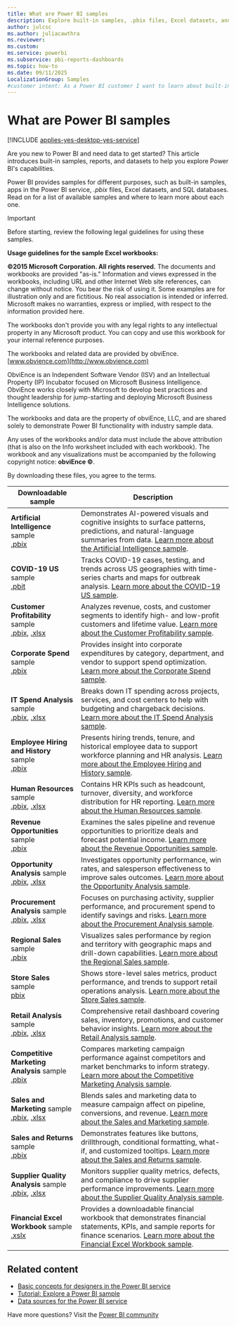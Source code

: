 ```yaml
---
title: What are Power BI samples
description: Explore built-in samples, .pbix files, Excel datasets, and SQL databases in Power BI to learn its functionality and get started quickly.
author: julcsc
ms.author: juliacawthra
ms.reviewer: 
ms.custom:
ms.service: powerbi
ms.subservice: pbi-reports-dashboards
ms.topic: how-to
ms.date: 09/11/2025
LocalizationGroup: Samples
#customer intent: As a Power BI customer I want to learn about built-in samples and apps in Power BI.
---
```

# What are Power BI samples

[!INCLUDE [applies-yes-desktop-yes-service](../includes/applies-yes-desktop-yes-service.md)]

Are you new to Power BI and need data to get started? This article introduces built-in samples, reports, and datasets to help you explore Power BI's capabilities.

Power BI provides samples for different purposes, such as built-in samples, apps in the Power BI service, *.pbix* files, Excel datasets, and SQL databases. Read on for a list of available samples and where to learn more about each one.

> [!IMPORTANT]
> Before starting, review the following legal guidelines for using these samples.
>
> **Usage guidelines for the sample Excel workbooks:**
>
> **&copy;2015 Microsoft Corporation. All rights reserved.** The documents and workbooks are provided "as-is." Information and views expressed in the workbooks, including URL and other Internet Web site references, can change without notice. You bear the risk of using it. Some examples are for illustration only and are fictitious. No real association is intended or inferred. Microsoft makes no warranties, express or implied, with respect to the information provided here.
>
> The workbooks don't provide you with any legal rights to any intellectual property in any Microsoft product. You can copy and use this workbook for your internal reference purposes.
>
> The workbooks and related data are provided by obviEnce. [www.obvience.com](http://www.obvience.com)
>
> ObviEnce is an Independent Software Vendor (ISV) and an Intellectual Property (IP) Incubator focused on Microsoft Business Intelligence. ObviEnce works closely with Microsoft to develop best practices and thought leadership for jump-starting and deploying Microsoft Business Intelligence solutions.
>
> The workbooks and data are the property of obviEnce, LLC, and are shared solely to demonstrate Power BI functionality with industry sample data.
>
> Any uses of the workbooks and/or data must include the above attribution (that is also on the Info worksheet included with each workbook). The workbook and any visualizations must be accompanied by the following copyright notice: **obviEnce &copy;**.
>
> By downloading these files, you agree to the terms.

| Downloadable sample | Description |
|---|---|
| **Artificial Intelligence** sample<br> [.pbix](https://github.com/microsoft/powerbi-desktop-samples/blob/main/Sample%Reports/Artificial%Intelligence%Sample.pbix) | Demonstrates AI-powered visuals and cognitive insights to surface patterns, predictions, and natural-language summaries from data. [Learn more about the Artificial Intelligence sample](sample-artificial-intelligence.md). |
| **COVID-19 US** sample<br> [.pbit](https://github.com/microsoft/powerbi-desktop-samples/blob/main/powerbi-service-samples/COVID-19%20US%20Tracking%20Sample.pbit) | Tracks COVID-19 cases, testing, and trends across US geographies with time-series charts and maps for outbreak analysis. [Learn more about the COVID-19 US sample](sample-covid-19-us.md). |
| **Customer Profitability** sample<br> [.pbix](https://download.microsoft.com/download/6/A/9/6A93FD6E-CBA5-40BD-B42E-4DCAE8CDD059/Customer%20Profitability%20Sample%20PBIX.pbix), [.xlsx](https://github.com/microsoft/powerbi-desktop-samples/blob/main/powerbi-service-samples/Customer%20Profitability%20Sample-no-PV.xlsx) | Analyzes revenue, costs, and customer segments to identify high- and low-profit customers and lifetime value. [Learn more about the Customer Profitability sample](sample-customer-profitability.md). |
| **Corporate Spend** sample<br> [.pbix](https://github.com/microsoft/powerbi-desktop-samples/blob/main/new-power-bi-service-samples/Corporate%20Spend.pbix) | Provides insight into corporate expenditures by category, department, and vendor to support spend optimization. [Learn more about the Corporate Spend sample](sample-corporate-spend.md). |
| **IT Spend Analysis** sample<br> [.pbix](https://download.microsoft.com/download/E/9/8/E98CEB6D-CEBB-41CF-BA2B-1A1D61B27D87/IT%20Spend%20Analysis%20Sample%20PBIX.pbix), [.xlsx](https://github.com/microsoft/powerbi-desktop-samples/blob/main/powerbi-service-samples/IT%20Spend%20Analysis%20Sample-no-PV.xlsx) | Breaks down IT spending across projects, services, and cost centers to help with budgeting and chargeback decisions. [Learn more about the IT Spend Analysis sample](sample-it-spend.md). |
| **Employee Hiring and History** sample<br> [.pbix](https://github.com/microsoft/powerbi-desktop-samples/blob/main/new-power-bi-service-samples/Employee%20Hiring%20and%20History.pbix) | Presents hiring trends, tenure, and historical employee data to support workforce planning and HR analysis. [Learn more about the Employee Hiring and History sample](sample-employee-hiring-history.md). |
| **Human Resources** sample<br> [.pbix](https://download.microsoft.com/download/6/9/5/69503155-05A5-483E-829A-F7B5F3DD5D27/Human%20Resources%20Sample%20PBIX.pbix), [.xlsx](https://github.com/microsoft/powerbi-desktop-samples/blob/main/powerbi-service-samples/Human%20Resources%20Sample-no-PV.xlsx) | Contains HR KPIs such as headcount, turnover, diversity, and workforce distribution for HR reporting. [Learn more about the Human Resources sample](sample-human-resources.md). |
| **Revenue Opportunities** sample<br> [.pbix](https://github.com/microsoft/powerbi-desktop-samples/blob/main/new-power-bi-service-samples/Revenue%20Opportunities.pbix) | Examines the sales pipeline and revenue opportunities to prioritize deals and forecast potential income. [Learn more about the Revenue Opportunities sample](sample-revenue-opportunities.md). |
| **Opportunity Analysis** sample<br> [.pbix](https://download.microsoft.com/download/9/1/5/915ABCFA-7125-4D85-A7BD-05645BD95BD8/Opportunity%20Analysis%20Sample%20PBIX.pbix), [.xlsx](https://github.com/microsoft/powerbi-desktop-samples/blob/main/powerbi-service-samples/Opportunity%20Tracking%20Sample%20no%20PV.xlsx) | Investigates opportunity performance, win rates, and salesperson effectiveness to improve sales outcomes. [Learn more about the Opportunity Analysis sample](sample-opportunity-analysis.md). |
| **Procurement Analysis** sample<br> [.pbix](https://download.microsoft.com/download/D/5/3/D5390069-F723-413B-8D27-5888500516EB/Procurement%20Analysis%20Sample%20PBIX.pbix), [.xlsx](https://github.com/microsoft/powerbi-desktop-samples/blob/main/powerbi-service-samples/Procurement%20Analysis%20Sample-no-PV.xlsx) | Focuses on purchasing activity, supplier performance, and procurement spend to identify savings and risks. [Learn more about the Procurement Analysis sample](sample-procurement.md). |
| **Regional Sales** sample<br> [.pbix](https://github.com/microsoft/powerbi-desktop-samples/blob/main/new-power-bi-service-samples/Regional%20Sales%20Sample.pbix) | Visualizes sales performance by region and territory with geographic maps and drill-down capabilities. [Learn more about the Regional Sales sample](sample-regional-sales.md). |
| **Store Sales** sample<br> [pbix](https://github.com/microsoft/powerbi-desktop-samples/blob/main/new-power-bi-service-samples/Store%20Sales.pbix) | Shows store-level sales metrics, product performance, and trends to support retail operations analysis. [Learn more about the Store Sales sample](sample-store-sales.md). |
| **Retail Analysis** sample<br> [.pbix](https://download.microsoft.com/download/9/6/D/96DDC2FF-2568-491D-AAFA-AFDD6F763AE3/Retail%20Analysis%20Sample%20PBIX.pbix), [.xlsx](https://github.com/microsoft/powerbi-desktop-samples/blob/main/powerbi-service-samples/Retail%20Analysis%20Sample-no-PV.xlsx) | Comprehensive retail dashboard covering sales, inventory, promotions, and customer behavior insights. [Learn more about the Retail Analysis sample](sample-retail-analysis.md). |
| **Competitive Marketing Analysis** sample<br> [.pbix](https://github.com/microsoft/powerbi-desktop-samples/blob/main/new-power-bi-service-samples/Competitive%20Marketing%20Analysis.pbix) | Compares marketing campaign performance against competitors and market benchmarks to inform strategy. [Learn more about the Competitive Marketing Analysis sample](sample-competitive-marketing-analysis.md). |
| **Sales and Marketing** sample<br> [.pbix](https://download.microsoft.com/download/9/7/6/9767913A-29DB-40CF-8944-9AC2BC940C53/Sales%20and%20Marketing%20Sample%20PBIX.pbix), [.xlsx](https://github.com/microsoft/powerbi-desktop-samples/blob/main/powerbi-service-samples/Sales%20and%20Marketing%20Sample-no-PV.xlsx) | Blends sales and marketing data to measure campaign affect on pipeline, conversions, and revenue. [Learn more about the Sales and Marketing sample](sample-sales-and-marketing.md). |
| **Sales and Returns** sample<br> [.pbix](https://github.com/microsoft/powerbi-desktop-samples/blob/main/Sample%20Reports/Sales%20%26%20Returns%20Sample%20v201912.pbix) | Demonstrates features like buttons, drillthrough, conditional formatting, what-if, and customized tooltips. [Learn more about the Sales and Returns sample](sample-sales-returns.md). |
| **Supplier Quality Analysis** sample<br> [.pbix](https://download.microsoft.com/download/8/C/6/8C661638-C102-4C04-992E-9EA56A5D319B/Supplier-Quality-Analysis-Sample-PBIX.pbix), [.xlsx](https://github.com/microsoft/powerbi-desktop-samples/blob/main/powerbi-service-samples/Supplier%20Quality%20Analysis%20Sample-no-PV.xlsx) | Monitors supplier quality metrics, defects, and compliance to drive supplier performance improvements. [Learn more about the Supplier Quality Analysis sample](sample-supplier-quality.md). |
| **Financial Excel Workbook** sample<br> [.xslx](https://go.microsoft.com/fwlink/?LinkID=521962) | Provides a downloadable financial workbook that demonstrates financial statements, KPIs, and sample reports for finance scenarios. [Learn more about the Financial Excel Workbook sample](sample-financial-download.md). |

## Related content

- [Basic concepts for designers in the Power BI service](../fundamentals/service-basic-concepts.md)
- [Tutorial: Explore a Power BI sample](sample-tutorial-connect-to-the-samples.md)
- [Data sources for the Power BI service](../connect-data/service-get-data.md)

Have more questions? Visit the [Power BI community](https://community.powerbi.com/)
